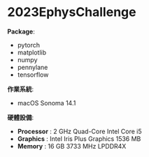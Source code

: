 # 2023EphysChallenge

**Package**:
- pytorch
- matplotlib
- numpy
- pennylane
- tensorflow

**作業系統**:
- macOS Sonoma 14.1

**硬體設備**:
- **Processor** : 2 GHz Quad-Core Intel Core i5
- **Graphics** : Intel Iris Plus Graphics 1536 MB
- **Memory** : 16 GB 3733 MHz LPDDR4X

